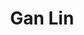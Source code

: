 ---
title: Gan Lin
headshot: images/uploads/Gan_Lin.jpg
role: Badges & Graphics
year: New Media Design
major: Junior
webpage: https://www.instagram.com/ganlin97/
---